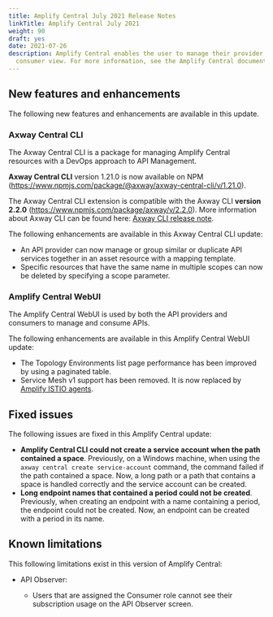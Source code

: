 ```yaml
---
title: Amplify Central July 2021 Release Notes
linkTitle: Amplify Central July 2021
weight: 90
draft: yes
date: 2021-07-26
description: Amplify Central enables the user to manage their provider /
  consumer view. For more information, see the Amplify Central documentation.
---
```


## New features and enhancements

The following new features and enhancements are available in this update.

### Axway Central CLI

The Axway Central CLI is a package for managing Amplify Central resources with a DevOps approach to API Management.

**Axway Central CLI** version 1.21.0 is now available on NPM (<https://www.npmjs.com/package/@axway/axway-central-cli/v/1.21.0>).

The Axway Central CLI extension is compatible with the Axway CLI **version 2.2.0** (<https://www.npmjs.com/package/axway/v/2.2.0>).
More information about Axway CLI can be found here: [Axway CLI release note](https://docs.axway.com/bundle/axwaycli-open-docs/page/docs/release_notes/2_2_0_20210730_relnotes/index.html).

The following enhancements are available in this Axway Central CLI update:

* An API provider can now manage or group similar or duplicate API services together in an asset resource with a mapping template.
* Specific resources that have the same name in multiple scopes can now be deleted by specifying a scope parameter.

### Amplify Central WebUI

The Amplify Central WebUI is used by both the API providers and consumers to manage and consume APIs.

The following enhancements are available in this Amplify Central WebUI update:

* The Topology Environments list page performance has been improved by using a paginated table.
* Service Mesh v1 support has been removed. It is now replaced by [Amplify ISTIO agents](/docs/connect_manage_environ/mesh_management).

## Fixed issues

The following issues are fixed in this Amplify Central update:

* **Amplify Central CLI could not create a service account when the path contained a space**. Previously, on a Windows machine, when using the `axway central create service-account` command, the command failed if the path contained a space. Now, a long path or a path that contains a space is handled correctly and the service account can be created.
* **Long endpoint names that contained a period could not be created**. Previously, when creating an endpoint with a name containing a period, the endpoint could not be created. Now, an endpoint can be created with a period in its name.

## Known limitations

This following limitations exist in this version of Amplify Central:

* API Observer:

    * Users that are assigned the Consumer role cannot see their subscription usage on the API Observer screen.
